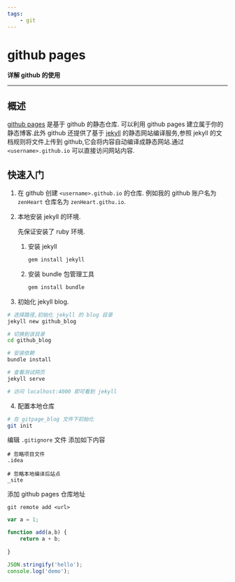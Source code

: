 ```yaml
---
tags:  
    - git
--- 
```



# github pages

**详解 github 的使用**

---

## 概述

[github pages](https://pages.github.com/)  是基于 github 的静态仓库.
可以利用 github pages 建立属于你的静态博客.此外 github 还提供了基于 [jekyll](http://jekyllrb.com/)
的静态网站编译服务,参照 jekyll 的文档规则将文件上传到 github,它会将内容自动编译成静态网站.通过 `<username>.github.io` 可以直接访问网站内容.

## 快速入门
1. 在 github 创建 `<username>.github.io` 的仓库.
例如我的 github 账户名为 `zenHeart` 仓库名为 `zenHeart.githu.io`.

2. 本地安装 jekyll 的环境.

    先保证安装了 ruby 环境.
    
    1. 安装 jekyll
        
        ```bash
        gem install jekyll
        ```
    2. 安装 bundle 包管理工具
    
        ```bash
        gem install bundle 
        ```

3. 初始化 jekyll blog.

```bash
# 选择路径,初始化 jekyll 的 blog 目录
jekyll new github_blog 

# 切换到该目录
cd github_blog

# 安装依赖
bundle install

# 查看测试网页
jekyll serve

# 访问 localhost:4000 即可看到 jekyll 
```

4. 配置本地仓库

```bash
# 在 gitpage_blog 文件下初始化  
git init
```

编辑 `.gitignore` 文件
添加如下内容

```text
# 忽略项目文件
.idea

# 忽略本地编译后站点
_site
```
    
添加 github pages 仓库地址

```git
git remote add <url> 
```



    

~~~javascript
var a = 1;

function add(a,b) {
    return a + b;
  
}

JSON.stringify('hello');
console.log('demo');
~~~

